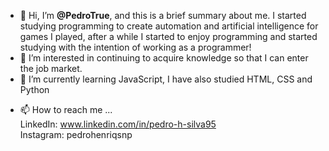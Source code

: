 - 👋 Hi, I’m **@PedroTrue**, and this is a brief summary about me. I started studying programming to create automation and artificial intelligence for games I played, after a while I started to enjoy programming and started studying with the intention of working as a programmer!
- 👀 I’m interested in continuing to acquire knowledge so that I can enter the job market.
- 🌱 I’m currently learning JavaScript, I have also studied HTML, CSS and Python
<!--- 💞️ I’m looking to collaborate on ... --->
- 📫 How to reach me ...  
LinkedIn: www.linkedin.com/in/pedro-h-silva95  
Instagram: pedrohenriqsnp

<!---
PedroTrue/PedroTrue is a ✨ special ✨ repository because its `README.md` (this file) appears on your GitHub profile.
You can click the Preview link to take a look at your changes.
--->
